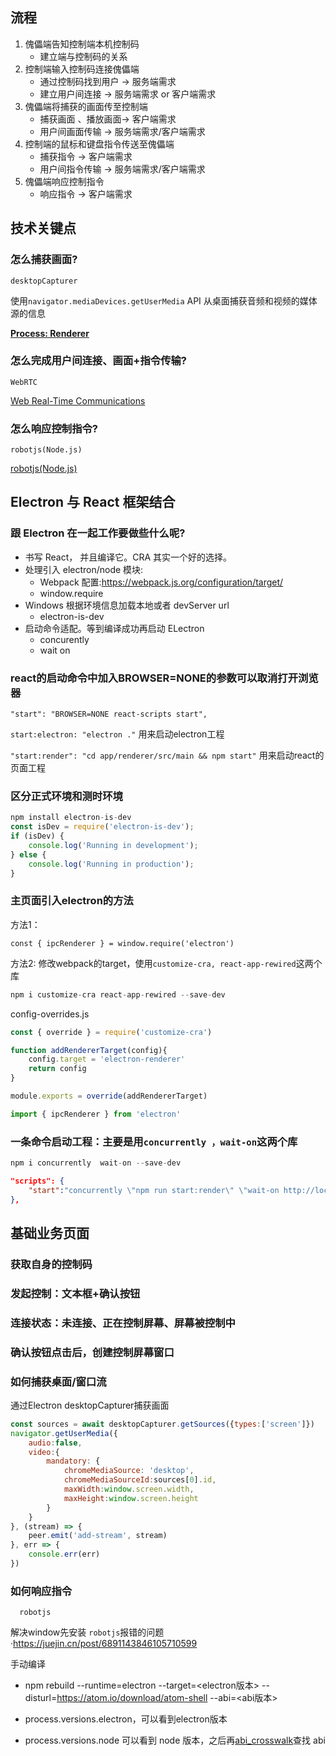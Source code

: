 ## 流程
1. 傀儡端告知控制端本机控制码
   - 建立端与控制码的关系
2. 控制端输入控制码连接傀儡端 
   - 通过控制码找到用户 -> 服务端需求
   - 建立用户间连接 -> 服务端需求 or 客户端需求
3. 傀儡端将捕获的画面传至控制端 
   - 捕获画面 、播放画面-> 客户端需求
   - 用户间画面传输 -> 服务端需求/客户端需求
4. 控制端的鼠标和键盘指令传送至傀儡端 
   - 捕获指令 -> 客户端需求
   - 用户间指令传输 -> 服务端需求/客户端需求
5. 傀儡端响应控制指令
   - 响应指令 -> 客户端需求

## 技术关键点
### **怎么捕获画面?**
`desktopCapturer`

 使用`navigator.mediaDevices.getUserMedia` API 从桌面捕获音频和视频的媒体源的信息

[**Process: Renderer**](https://www.electronjs.org/docs/api/desktop-capturer)

### **怎么完成用户间连接、画面+指令传输?**
`WebRTC`

[Web Real-Time Communications](https://github.com/mappum/electron-webrtc/tree/4597297e7e7e5149b14014eb1cf6457323596e5f)

### **怎么响应控制指令?**
`robotjs(Node.js)`

[robotjs(Node.js)](https://www.npmjs.com/package/robotjs)

## Electron 与 React 框架结合
### 跟 Electron 在一起工作要做些什么呢?
- 书写 React， 并且编译它。CRA 其实一个好的选择。 
- 处理引入 electron/node 模块:
  - Webpack 配置:https://webpack.js.org/configuration/target/
  - window.require
- Windows 根据环境信息加载本地或者 devServer url
  - electron-is-dev 
- 启动命令适配。等到编译成功再启动 ELectron
  - concurently 
  - wait on


### react的启动命令中加入BROWSER=NONE的参数可以取消打开浏览器
`"start": "BROWSER=NONE react-scripts start",`

`start:electron: "electron ."`  用来启动electron工程

`"start:render": "cd app/renderer/src/main && npm start"` 用来启动react的页面工程

### 区分正式环境和测时环境
```js
npm install electron-is-dev
const isDev = require('electron-is-dev');
if (isDev) {
	console.log('Running in development');
} else {
	console.log('Running in production');
}
```

### 主页面引入electron的方法

方法1：

`const { ipcRenderer } = window.require('electron')`

方法2: 修改webpack的target，使用`customize-cra, react-app-rewired`这两个库

```js
npm i customize-cra react-app-rewired --save-dev
```

config-overrides.js

```js
const { override } = require('customize-cra')

function addRendererTarget(config){
	config.target = 'electron-renderer'
	return config
}

module.exports = override(addRendererTarget)
```

```js
import { ipcRenderer } from 'electron' 
```





### 一条命令启动工程：主要是用`concurrently ，wait-on`这两个库

```js
npm i concurrently  wait-on --save-dev
```



```json
"scripts": {
  	"start":"concurrently \"npm run start:render\" \"wait-on http://localhost:3000 && npm run start:electron \""
},
```



## 基础业务页面

### 获取自身的控制码

### 发起控制：文本框+确认按钮

### 连接状态：未连接、正在控制屏幕、屏幕被控制中

### 确认按钮点击后，创建控制屏幕窗口

### 如何捕获桌面/窗口流

通过Electron desktopCapturer捕获画面

```js
const sources = await desktopCapturer.getSources({types:['screen']})
navigator.getUserMedia({
    audio:false,
    video:{
        mandatory: {
            chromeMediaSource: 'desktop',
            chromeMediaSourceId:sources[0].id,
            maxWidth:window.screen.width,
            maxHeight:window.screen.height
        }
    }
}, (stream) => {
    peer.emit('add-stream', stream)
}, err => {
    console.err(err)
})
```

### 如何响应指令

``  robotjs``

解决window先安装 ``robotjs``报错的问题 ·https://juejin.cn/post/6891143846105710599

手动编译

- npm rebuild --runtime=electron --target=<electron版本> --disturl=https://atom.io/download/atom-shell --abi=<abi版本>

- process.versions.electron，可以看到electron版本

- process.versions.node 可以看到 node 版本，之后再[abi_crosswalk](https://github.com/mapbox/node-pre-gyp/blob/master/lib/util/abi_crosswalk.json)查找 abi



